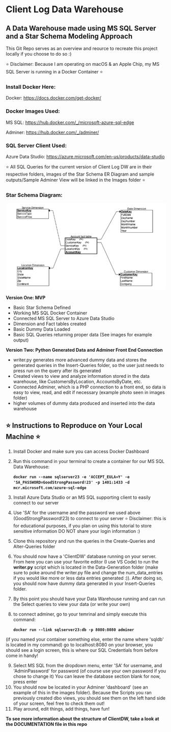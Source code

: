 # Client Log Data Warehouse #
## A Data Warehouse made using MS SQL Server and a Star Schema Modeling Approach ##

 This Git Repo serves as an overview and reource to recreate this project locally if you choose to do so :) 

⭐️ Disclaimer: Because I am operating on macOS & an Apple Chip, my MS SQL Server is running in a Docker Container ⭐️

### Install Docker Here: ###
Docker: https://docs.docker.com/get-docker/

### Docker Images Used: ###
MS SQL: https://hub.docker.com/_/microsoft-azure-sql-edge

Adminer: https://hub.docker.com/_/adminer/

### SQL Server Client Used: ###
Azure Data Studio: https://azure.microsoft.com/en-us/products/data-studio

⭐️ All SQL Queries for the current version of Client Log DW are in their respective folders, images of the Star Schema ER Diagram and sample outputs/Sample Adminer View will be linked in the Images folder ⭐️

### Star Schema Diagram: ###
![Star Schema Diagram](https://github.com/esilanna/Client_DW/blob/main/Images/Star-Schema-Diagram.png)

**Version One: MVP**
- Basic Star Schema Defined
- Working MS SQL Docker Container 
- Connected MS SQL Server to Azure Data Studio
- Dimension and Fact tables created
- Basic Dummy Data Loaded
- Basic SQL Queries returning proper data (See images for example output)

**Version Two: Python Generated Data and Adminer Front End Connection**
- writer.py generates more advanced dummy data and stores the generated queries in the Insert-Queries folder, so the user just needs to press run on the query after its generated
- Created views to view and analyze information stored in the data warehouse, like CustomersByLocation, AccountsByDate, etc.
- Connected Adminer, which is a PHP connection to a front end, so data is easy to view, read, and edit if necessary (example photo seen in images folder)
- higher volumes of dummy data produced and inserted into the data warehouse

## ⭐️ Instructions to Reproduce on Your Local Machine ⭐️ ##
1. Install Docker and make sure you can access Docker Dashboard
2. Run this command in your terminal to create a container for our MS SQL Data Warehouse: 

      **`docker run --name sqlserver23 -e 'ACCEPT_EULA=Y' -e 'SA_PASSWORD=GoodStrongPassword!23' -p 1401:1433 -d mcr.microsoft.com/azure-sql-edge`**

3. Install Azure Data Studio or an MS SQL supporting client to easily connect to our server
4. Use 'SA' for the username and the password we used above (GoodStrongPassword!23) to connect to your server ⭐️ Disclaimer: this is for educational purposes, if you plan on using this tutorial to store sensitive information DO NOT share your login information :)
5. Clone this repository and run the queries in the Create-Queries and Alter-Queries folder
6. You should now have a 'ClientDW' database running on your server. From here you can use your favorite editor (I use VS Code) to run the **writer.py** script which is located in the Data-Generation folder (make sure to poke around the writer.py file and change the num_data_entries if you would like more or less data entries generated :)). After doing so, you should now have dummy data generated in your Insert-Queries folder.
7. By this point you should have your Data Warehouse running and can run the Select queries to view your data (or write your own)
8. to connect adminer, go to your temrinal and simply execute this command:

      **`docker run --link sqlserver23:db -p 8080:8080 adminer`**

  (if you named your container something else, enter the name where 'sqldb' is located in my command)
  go to localhost:8080 on your browser, you should see a login screen, this is where our SQL Credentials from before come in handy!
  
9. Select MS SQL from the dropdown menu, enter 'SA' for username, and 'AdminPassword' for password (of course use your own password if you chose to change it) You can leave the database section blank for now, press enter
10. You should now be located in your Adminer 'dashboard' (see an example of this in the images folder). Because the Scripts you ran previously created dbo views, you should see them on the left hand side of your screen, feel free to check them out!
11. Play around, edit things, add things, have fun!

**To see more information about the structure of ClientDW, take a look at the DOCUMENTATION file in this repo**
